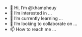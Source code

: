 - 👋 Hi, I’m @khampheuy
- 👀 I’m interested in ...
- 🌱 I’m currently learning ...
- 💞️ I’m looking to collaborate on ...
- 📫 How to reach me ...

<!---
khampheuy/khampheuy is a ✨ special ✨ repository because its `README.md` (this file) appears on your GitHub profile.
You can click the Preview link to take a look at your changes.
--->
